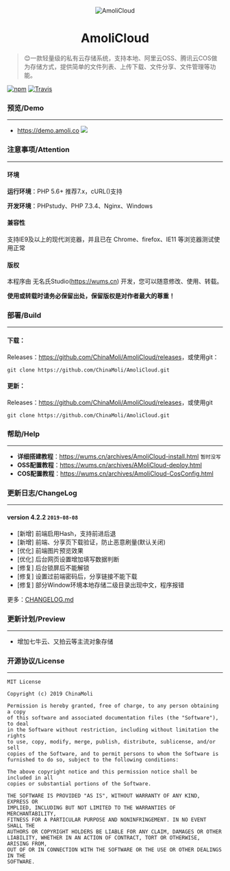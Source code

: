<p align="center">
<img src="https://s2.ax1x.com/2019/05/30/VKshgs.png" alt="AmoliCloud">
</p>
<h1 align="center">AmoliCloud</h1>

> 😊一款轻量级的私有云存储系统，支持本地、阿里云OSS、腾讯云COS做为存储方式，提供简单的文件列表、上传下载、文件分享、文件管理等功能。

[![npm](https://img.shields.io/npm/l/dplayer.svg?style=flat-square)](https://github.com/ChinaMoli/AmoliCloud/blob/master/LICENSE)
[![Travis](https://img.shields.io/travis/MoePlayer/DPlayer.svg?style=flat-square)](https://travis-ci.org/ChinaMoli/AmoliCloud)

### 预览/Demo
-----
*  <https://demo.amoli.co>
![](https://s2.ax1x.com/2019/06/09/VDj48f.jpg)

### 注意事项/Attention
-----
#### 环境
**运行环境**：PHP 5.6+ 推荐7.x，cURL()支持

**开发环境**：PHPstudy、PHP 7.3.4、Nginx、Windows

#### 兼容性
支持IE9及以上的现代浏览器，并且已在 Chrome、firefox、IE11 等浏览器测试使用正常

#### 版权
本程序由 无名氏Studio(https://wums.cn) 开发，您可以随意修改、使用、转载。

**使用或转载时请务必保留出处，保留版权是对作者最大的尊重！**

### 部署/Build
-----
#### 下载：
Releases：<https://github.com/ChinaMoli/AmoliCloud/releases>，或使用git：
~~~
git clone https://github.com/ChinaMoli/AmoliCloud.git
~~~

#### 更新：
Releases：<https://github.com/ChinaMoli/AmoliCloud/releases>，或使用git
~~~
git clone https://github.com/ChinaMoli/AmoliCloud.git
~~~

### 帮助/Help
-----
* **详细搭建教程**：<https://wums.cn/archives/AmoliCloud-install.html> `暂时没写`
* **OSS配置教程**：<https://wums.cn/archives/AMoliCloud-deploy.html>
* **COS配置教程**：<https://wums.cn/archives/AmoliCloud-CosConfig.html>

### 更新日志/ChangeLog
-----
#### version 4.2.2 `2019-08-08`
* [新增] 前端启用Hash，支持前进后退
* [新增] 前端、分享页下载验证，防止恶意刷量(默认关闭)
* [优化] 前端图片预览效果
* [优化] 后台网页设置增加填写数据判断
* [修复] 后台锁屏后不能解锁
* [修复] 设置过前端密码后，分享链接不能下载
* [修复] 部分Window环境本地存储二级目录出现中文，程序报错

更多：[CHANGELOG.md](https://github.com/ChinaMoli/AmoliCloud/blob/master/CHANGELOG.md)

### 更新计划/Preview
-----
* 增加七牛云、又拍云等主流对象存储

### 开源协议/License
-----
```
MIT License

Copyright (c) 2019 ChinaMoli

Permission is hereby granted, free of charge, to any person obtaining a copy
of this software and associated documentation files (the "Software"), to deal
in the Software without restriction, including without limitation the rights
to use, copy, modify, merge, publish, distribute, sublicense, and/or sell
copies of the Software, and to permit persons to whom the Software is
furnished to do so, subject to the following conditions:

The above copyright notice and this permission notice shall be included in all
copies or substantial portions of the Software.

THE SOFTWARE IS PROVIDED "AS IS", WITHOUT WARRANTY OF ANY KIND, EXPRESS OR
IMPLIED, INCLUDING BUT NOT LIMITED TO THE WARRANTIES OF MERCHANTABILITY,
FITNESS FOR A PARTICULAR PURPOSE AND NONINFRINGEMENT. IN NO EVENT SHALL THE
AUTHORS OR COPYRIGHT HOLDERS BE LIABLE FOR ANY CLAIM, DAMAGES OR OTHER
LIABILITY, WHETHER IN AN ACTION OF CONTRACT, TORT OR OTHERWISE, ARISING FROM,
OUT OF OR IN CONNECTION WITH THE SOFTWARE OR THE USE OR OTHER DEALINGS IN THE
SOFTWARE.
```
